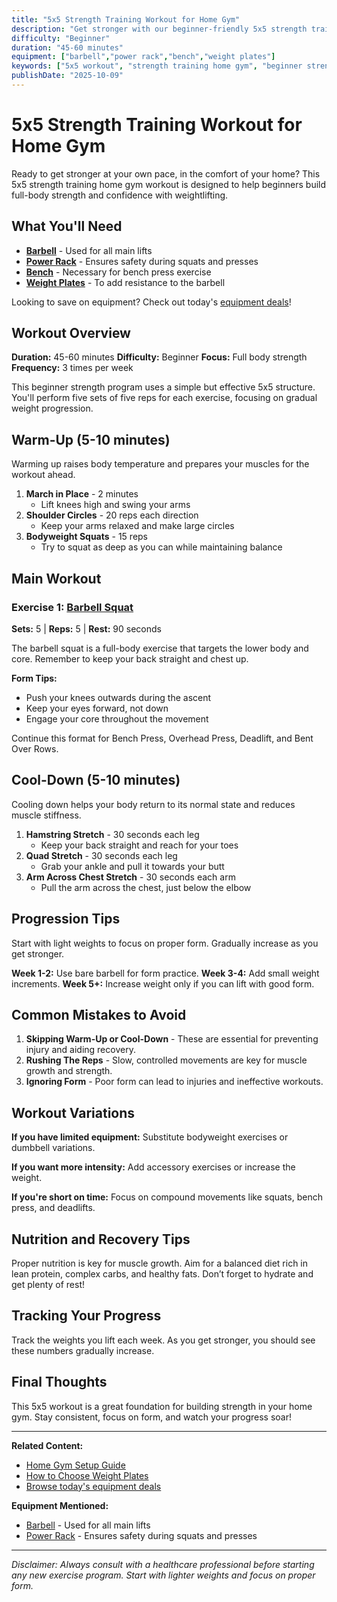 ```yaml
---
title: "5x5 Strength Training Workout for Home Gym"
description: "Get stronger with our beginner-friendly 5x5 strength training home gym workout. Learn proper form, prevent common mistakes and track your progress!"
difficulty: "Beginner"
duration: "45-60 minutes"
equipment: ["barbell","power rack","bench","weight plates"]
keywords: ["5x5 workout", "strength training home gym", "beginner strength program"]
publishDate: "2025-10-09"
---
```


# 5x5 Strength Training Workout for Home Gym

Ready to get stronger at your own pace, in the comfort of your home? This 5x5 strength training home gym workout is designed to help beginners build full-body strength and confidence with weightlifting.

## What You'll Need

- **[Barbell](/guides/barbells)** - Used for all main lifts
- **[Power Rack](/guides/power-racks)** - Ensures safety during squats and presses
- **[Bench](/guides/benches)** - Necessary for bench press exercise
- **[Weight Plates](/guides/weight-plates)** - To add resistance to the barbell

Looking to save on equipment? Check out today's [equipment deals](/)!

## Workout Overview

**Duration:** 45-60 minutes
**Difficulty:** Beginner
**Focus:** Full body strength
**Frequency:** 3 times per week

This beginner strength program uses a simple but effective 5x5 structure. You'll perform five sets of five reps for each exercise, focusing on gradual weight progression.

## Warm-Up (5-10 minutes)

Warming up raises body temperature and prepares your muscles for the workout ahead.

1. **March in Place** - 2 minutes
   - Lift knees high and swing your arms
2. **Shoulder Circles** - 20 reps each direction
   - Keep your arms relaxed and make large circles
3. **Bodyweight Squats** - 15 reps
   - Try to squat as deep as you can while maintaining balance

## Main Workout

### Exercise 1: [Barbell Squat](/guides/barbells)

**Sets:** 5 | **Reps:** 5 | **Rest:** 90 seconds

The barbell squat is a full-body exercise that targets the lower body and core. Remember to keep your back straight and chest up.

**Form Tips:**
- Push your knees outwards during the ascent
- Keep your eyes forward, not down
- Engage your core throughout the movement

Continue this format for Bench Press, Overhead Press, Deadlift, and Bent Over Rows.

## Cool-Down (5-10 minutes)

Cooling down helps your body return to its normal state and reduces muscle stiffness.

1. **Hamstring Stretch** - 30 seconds each leg
   - Keep your back straight and reach for your toes
2. **Quad Stretch** - 30 seconds each leg
   - Grab your ankle and pull it towards your butt 
3. **Arm Across Chest Stretch** - 30 seconds each arm
   - Pull the arm across the chest, just below the elbow

## Progression Tips

Start with light weights to focus on proper form. Gradually increase as you get stronger.

**Week 1-2:** Use bare barbell for form practice.
**Week 3-4:** Add small weight increments.
**Week 5+:** Increase weight only if you can lift with good form.

## Common Mistakes to Avoid

1. **Skipping Warm-Up or Cool-Down** - These are essential for preventing injury and aiding recovery.
2. **Rushing The Reps** - Slow, controlled movements are key for muscle growth and strength.
3. **Ignoring Form** - Poor form can lead to injuries and ineffective workouts.

## Workout Variations

**If you have limited equipment:**
Substitute bodyweight exercises or dumbbell variations.

**If you want more intensity:**
Add accessory exercises or increase the weight.

**If you're short on time:**
Focus on compound movements like squats, bench press, and deadlifts.

## Nutrition and Recovery Tips

Proper nutrition is key for muscle growth. Aim for a balanced diet rich in lean protein, complex carbs, and healthy fats. Don’t forget to hydrate and get plenty of rest!

## Tracking Your Progress

Track the weights you lift each week. As you get stronger, you should see these numbers gradually increase.

## Final Thoughts

This 5x5 workout is a great foundation for building strength in your home gym. Stay consistent, focus on form, and watch your progress soar!

---

**Related Content:**
- [Home Gym Setup Guide](/guides/home-gym-setup)
- [How to Choose Weight Plates](/guides/weight-plates)
- [Browse today's equipment deals](/)

**Equipment Mentioned:**
- [Barbell](/guides/barbells) - Used for all main lifts
- [Power Rack](/guides/power-racks) - Ensures safety during squats and presses

---

*Disclaimer: Always consult with a healthcare professional before starting any new exercise program. Start with lighter weights and focus on proper form.*
